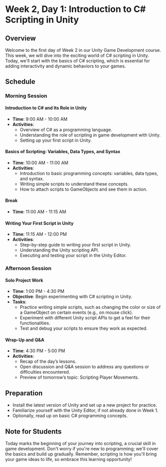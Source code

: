 # Week 2, Day 1: Introduction to C# Scripting in Unity

## Overview

Welcome to the first day of Week 2 in our Unity Game Development course. This week, we will dive into the exciting world of C# scripting in Unity. Today, we'll start with the basics of C# scripting, which is essential for adding interactivity and dynamic behaviors to your games.

## Schedule

### Morning Session

#### Introduction to C# and Its Role in Unity
- **Time**: 9:00 AM - 10:00 AM
- **Activities**:
  - Overview of C# as a programming language.
  - Understanding the role of scripting in game development with Unity.
  - Setting up your first script in Unity.

#### Basics of Scripting: Variables, Data Types, and Syntax
- **Time**: 10:00 AM - 11:00 AM
- **Activities**:
  - Introduction to basic programming concepts: variables, data types, and syntax.
  - Writing simple scripts to understand these concepts.
  - How to attach scripts to GameObjects and see them in action.

#### Break
- **Time**: 11:00 AM - 11:15 AM

#### Writing Your First Script in Unity
- **Time**: 11:15 AM - 12:00 PM
- **Activities**:
  - Step-by-step guide to writing your first script in Unity.
  - Understanding the Unity scripting API.
  - Executing and testing your script in the Unity Editor.

### Afternoon Session

#### Solo Project Work
- **Time**: 1:00 PM - 4:30 PM
- **Objective**: Begin experimenting with C# scripting in Unity.
- **Tasks**:
  - Practice writing simple scripts, such as changing the color or size of a GameObject on certain events (e.g., on mouse click).
  - Experiment with different Unity script APIs to get a feel for their functionalities.
  - Test and debug your scripts to ensure they work as expected.

#### Wrap-Up and Q&A
- **Time**: 4:30 PM - 5:00 PM
- **Activities**:
  - Recap of the day’s lessons.
  - Open discussion and Q&A session to address any questions or difficulties encountered.
  - Preview of tomorrow’s topic: Scripting Player Movements.

## Preparation

- Install the latest version of Unity and set up a new project for practice.
- Familiarize yourself with the Unity Editor, if not already done in Week 1.
- Optionally, read up on basic C# programming concepts.

## Note for Students

Today marks the beginning of your journey into scripting, a crucial skill in game development. Don't worry if you're new to programming; we'll cover the basics and build up gradually. Remember, scripting is how you'll bring your game ideas to life, so embrace this learning opportunity!